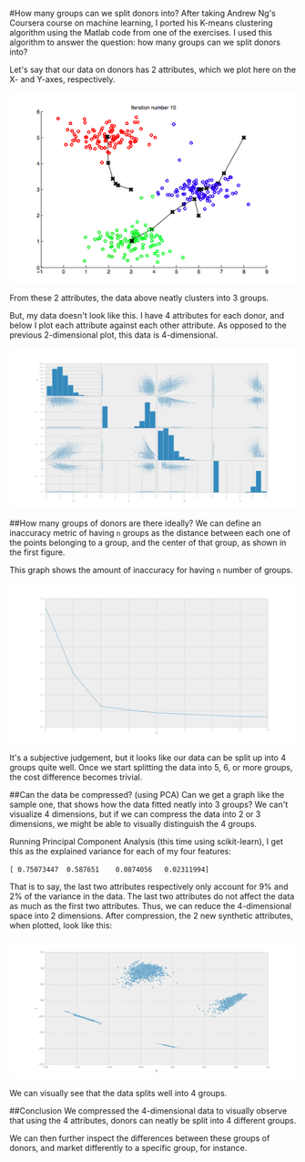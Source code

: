 #How many groups can we split donors into?
After taking Andrew Ng's Coursera course on machine learning, I ported his K-means clustering algorithm using the Matlab code from one of the exercises. I used this algorithm to answer the question: how many groups can we split donors into?

Let's say that our data on donors has 2 attributes, which we plot here on the X- and Y-axes, respectively.

![intended](https://raw.githubusercontent.com/aok1425/k-means-clustering/master/images/intended.png "")

From these 2 attributes, the data above neatly clusters into 3 groups.

But, my data doesn't look like this. I have 4 attributes for each donor, and below I plot each attribute against each other attribute. As opposed to the previous 2-dimensional plot, this data is 4-dimensional.

![mine](https://raw.githubusercontent.com/aok1425/k-means-clustering/master/images/mine.png "")

##How many groups of donors are there ideally?
We can define an inaccuracy metric of having `n` groups as the distance between each one of the points belonging to a group, and the center of that group, as shown in the first figure.

This graph shows the amount of inaccuracy for having `n` number of groups. 

![cost_curve](https://raw.githubusercontent.com/aok1425/k-means-clustering/master/images/cost_curve.png "")

It's a subjective judgement, but it looks like our data can be split up into 4 groups quite well. Once we start splitting the data into 5, 6, or more groups, the cost difference becomes trivial.

##Can the data be compressed? (using PCA)
Can we get a graph like the sample one, that shows how the data fitted neatly into 3 groups? We can't visualize 4 dimensions, but if we can compress the data into 2 or 3 dimensions, we might be able to visually distinguish the 4 groups.

Running Principal Component Analysis (this time using scikit-learn), I get this as the explained variance for each of my four features:

`[ 0.75073447  0.587651    0.0874056   0.02311994]`

That is to say, the last two attributes respectively only account for 9% and 2% of the variance in the data. The last two attributes do not affect the data as much as the first two attributes. Thus, we can reduce the 4-dimensional space into 2 dimensions. After compression, the 2 new synthetic attributes, when plotted, look like this:

![pca](https://raw.githubusercontent.com/aok1425/k-means-clustering/master/images/pca.png "")

We can visually see that the data splits well into 4 groups.

##Conclusion
We compressed the 4-dimensional data to visually observe that using the 4 attributes, donors can neatly be split into 4 different groups.

We can then further inspect the differences between these groups of donors, and market differently to a specific group, for instance.